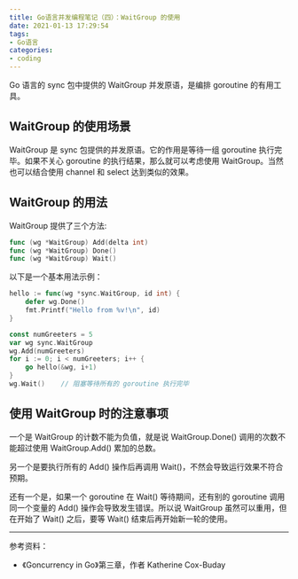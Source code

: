 ```yaml
---
title: Go语言并发编程笔记（四）：WaitGroup 的使用
date: 2021-01-13 17:29:54
tags:
- Go语言
categories:
- coding
---
```


Go 语言的 sync 包中提供的 WaitGroup 并发原语，是编排 goroutine 的有用工具。

<!--more-->

## WaitGroup 的使用场景

WaitGroup 是 sync 包提供的并发原语。它的作用是等待一组 goroutine 执行完毕。如果不关心 goroutine 的执行结果，那么就可以考虑使用 WaitGroup。当然也可以结合使用 channel 和 select 达到类似的效果。

## WaitGroup 的用法

WaitGroup 提供了三个方法:
```go
func (wg *WaitGroup) Add(delta int)
func (wg *WaitGroup) Done()
func (wg *WaitGroup) Wait()
```

以下是一个基本用法示例：
```go
hello := func(wg *sync.WaitGroup, id int) {
    defer wg.Done()
    fmt.Printf("Hello from %v!\n", id)
}

const numGreeters = 5
var wg sync.WaitGroup
wg.Add(numGreeters)
for i := 0; i < numGreeters; i++ {
    go hello(&wg, i+1)
}
wg.Wait()    // 阻塞等待所有的 goroutine 执行完毕
```

## 使用 WaitGroup 时的注意事项

一个是 WaitGroup 的计数不能为负值，就是说 WaitGroup.Done() 调用的次数不能超过使用 WaitGroup.Add() 累加的总数。

另一个是要执行所有的 Add() 操作后再调用 Wait()，不然会导致运行效果不符合预期。

还有一个是，如果一个 goroutine 在 Wait() 等待期间，还有别的 goroutine 调用同一个变量的 Add() 操作会导致发生错误。所以说 WaitGroup 虽然可以重用，但在开始了 Wait() 之后，要等 Wait() 结束后再开始新一轮的使用。

----
参考资料：
- 《Goncurrency in Go》第三章，作者 Katherine Cox-Buday
